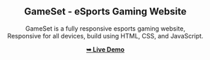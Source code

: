 <div align="center">

  <br />
  <br />

  <h2 align="center">GameSet - eSports Gaming Website</h2>

 GameSet is a fully responsive esports gaming website, <br />Responsive for all devices, build using HTML, CSS, and JavaScript.

  <a href="[https://avinash-jr.github.io/Gameset-Epic-Games/]"><strong>➥ Live Demo</strong></a>

</div>

<br />
<img
[desktop](https://github.com/user-attachments/assets/9df94d6d-e40f-4553-8651-30774380bd1a)

